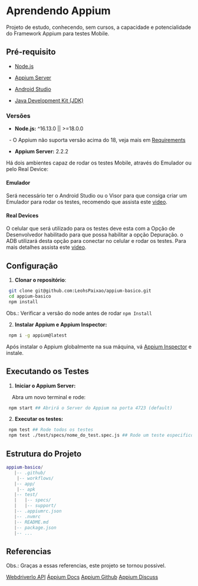 # Aprendendo Appium

Projeto de estudo, conhecendo, sem cursos, a capacidade e potencialidade do Framework Appium para testes Mobile.

## Pré-requisito

- [Node.js](https://nodejs.org/)

- [Appium Server](http://appium.io/)

- [Android Studio](https://developer.android.com/studio?hl=pt-br)

- [Java Development Kit (JDK)](https://www.oracle.com/java/technologies/javase-downloads.html)

### Versões

- **Node.js:** ^16.13.0 || >=18.0.0

  - O Appium não suporta versão acima do 18, veja mais em [Requirements](https://appium.io/docs/en/2.1/intro/requirements/)

- **Appium Server:** 2.2.2

Há dois ambientes capaz de rodar os testes Mobile, através do Emulador ou pelo Real Device:

#### **Emulador**

Será necessário ter o Android Studio ou o Visor para que consiga criar um Emulador para rodar os testes, recomendo que assista este [video](https://www.youtube.com/watch?v=N5ALlkXOowI).

#### **Real Devices**

O celular que será utilizado para os testes deve esta com a Opção de Desenvolvedor habilitado para que possa habilitar a opção Depuração. o ADB utilizará desta opção para conectar no celular e rodar os testes. Para mais detalhes assista este [video](https://www.youtube.com/watch?v=3vcq2RDhwoc).

## Configuração

1. **Clonar o repositório**:

```bash
 git clone git@github.com:LeohsPaixao/appium-basico.git
 cd appium-basico
 npm install
```

Obs.: Verificar a versão do node antes de rodar  ```npm Install```

2. **Instalar Appium e Appium Inspector:**

```bash
 npm i -g appium@latest
```

Após instalar o Appium globalmente na sua máquina, vá [Appium Inspector](https://github.com/appium/appium-inspector/releases/tag/v2023.11.1) e instale.

## Executando os Testes

1. **Iniciar o Appium Server:**

    Abra um novo terminal e rode:

```bash
 npm start ## Abrirá o Server do Appium na porta 4723 (default)
```

2. **Executar os testes:**

```bash
 npm test ## Rode todos os testes
 npm test ./test/specs/nome_do_test.spec.js ## Rode um teste especifico
```

## Estrutura do Projeto

```lua
appium-basico/
   |-- .github/
    |-- workflows/
   |-- app/
    |-- apk
   |-- test/
   |   |-- specs/
   |   |-- support/
   |-- .appiumrc.json
   |-- .nvmrc
   |-- README.md
   |-- package.json
   |-- ...
```

## Referencias

Obs.: Graças a essas referencias, este projeto se tornou possivel.

[WebdriverIo API](https://webdriver.io/docs/api)
[Áppium Docs](https://appium.io/docs/en/2.1/)
[Appium Github](https://github.com/appium/appium)
[Appium Discuss](https://discuss.appium.io/)
